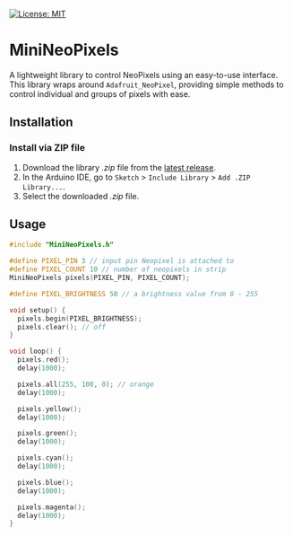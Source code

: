 [![License: MIT](https://img.shields.io/github/license/felixthecat8a/MiniNeoPixels)](https://opensource.org/licenses/MIT)

# MiniNeoPixels

A lightweight library to control NeoPixels using an easy-to-use interface.
This library wraps around `Adafruit_NeoPixel`, providing simple methods to control individual and groups of pixels with ease.

## Installation

### Install via ZIP file
1. Download the library *.zip* file from the [latest release](https://github.com/felixthecat8a/MiniNeoPixels/releases/latest/).
2. In the Arduino IDE, go to `Sketch` > `Include Library` > `Add .ZIP Library...`.
3. Select the downloaded *.zip* file.

## Usage

```cpp
#include "MiniNeoPixels.h"

#define PIXEL_PIN 3 // input pin Neopixel is attached to
#define PIXEL_COUNT 10 // number of neopixels in strip
MiniNeoPixels pixels(PIXEL_PIN, PIXEL_COUNT);

#define PIXEL_BRIGHTNESS 50 // a brightness value from 0 - 255

void setup() {
  pixels.begin(PIXEL_BRIGHTNESS);
  pixels.clear(); // off
}

void loop() {
  pixels.red();
  delay(1000);

  pixels.all(255, 100, 0); // orange
  delay(1000);

  pixels.yellow();
  delay(1000);

  pixels.green();
  delay(1000);

  pixels.cyan();
  delay(1000);

  pixels.blue();
  delay(1000);

  pixels.magenta();
  delay(1000);
}
```
